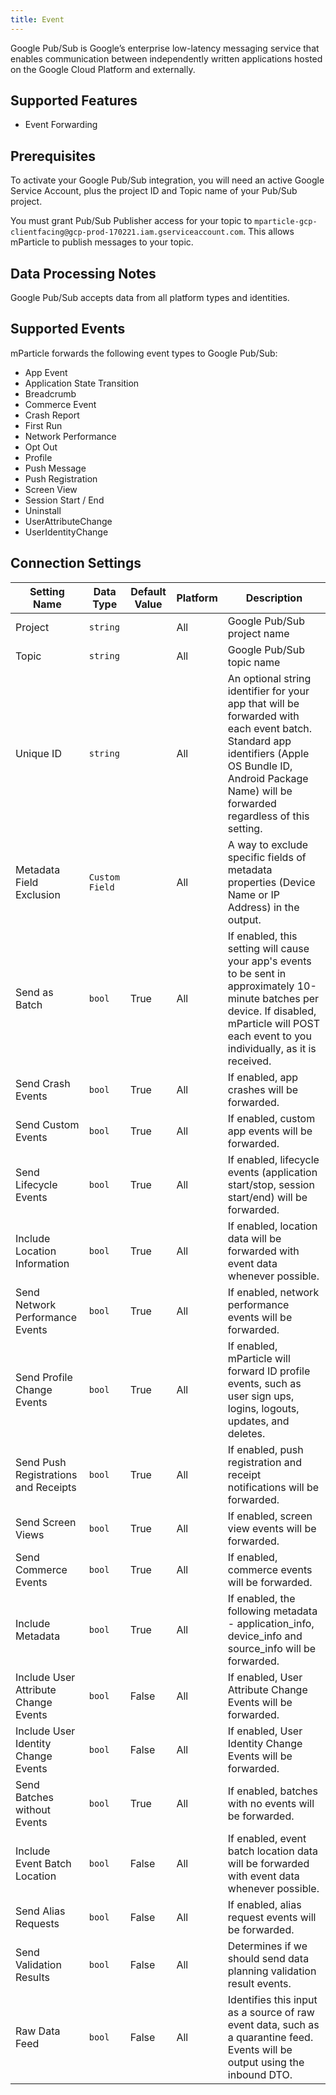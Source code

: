```yaml
---
title: Event
---
```


Google Pub/Sub is Google’s enterprise low-latency messaging service that enables communication between independently written applications hosted on the Google Cloud Platform and externally.

## Supported Features

* Event Forwarding

## Prerequisites

To activate your Google Pub/Sub integration, you will need an active Google Service Account, plus the project ID and Topic name of your Pub/Sub project.

You must grant Pub/Sub Publisher access for your topic to `mparticle-gcp-clientfacing@gcp-prod-170221.iam.gserviceaccount.com`. This allows mParticle to publish messages to your topic.

## Data Processing Notes

Google Pub/Sub accepts data from all platform types and identities.

## Supported Events

mParticle forwards the following event types to Google Pub/Sub:

* App Event
* Application State Transition
* Breadcrumb
* Commerce Event
* Crash Report
* First Run
* Network Performance
* Opt Out
* Profile
* Push Message
* Push Registration
* Screen View
* Session Start / End
* Uninstall
* UserAttributeChange
* UserIdentityChange


## Connection Settings

| Setting Name |  Data Type    | Default Value | Platform | Description |
| ---|---|---|---|---
| Project | `string` | <unset> | All| Google Pub/Sub project name |
| Topic | `string` | <unset> | All| Google Pub/Sub topic name |
| Unique ID | `string` | <unset> | All| An optional string identifier for your app that will be forwarded with each event batch.  Standard app identifiers (Apple OS Bundle ID, Android Package Name) will be forwarded regardless of this setting. |
| Metadata Field Exclusion | `Custom Field` |  | All | A way to exclude specific fields of metadata properties (Device Name or IP Address) in the output. |
| Send as Batch | `bool` | True | All| If enabled, this setting will cause your app's events to be sent in approximately 10-minute batches per device.  If disabled, mParticle will POST each event to you individually, as it is received. |
| Send Crash Events | `bool` | True | All| If enabled, app crashes will be forwarded. |
| Send Custom Events | `bool` | True | All| If enabled, custom app events will be forwarded. |
| Send Lifecycle Events | `bool` | True | All| If enabled, lifecycle events (application start/stop, session start/end) will be forwarded. |
| Include Location Information | `bool` | True | All| If enabled, location data will be forwarded with event data whenever possible. |
| Send Network Performance Events | `bool` | True | All| If enabled, network performance events will be forwarded. |
| Send Profile Change Events | `bool` | True | All| If enabled, mParticle will forward ID profile events, such as user sign ups, logins, logouts, updates, and deletes. |
| Send Push Registrations and Receipts | `bool` | True | All| If enabled, push registration and receipt notifications will be forwarded. |
| Send Screen Views | `bool` | True | All| If enabled, screen view events will be forwarded. |
| Send Commerce Events | `bool` | True | All| If enabled, commerce events will be forwarded. |
| Include Metadata | `bool` | True | All| If enabled, the following metadata - application_info, device_info and source_info will be forwarded. |
| Include User Attribute Change Events | `bool` | False | All| If enabled, User Attribute Change Events will be forwarded. |
| Include User Identity Change Events | `bool` | False | All| If enabled, User Identity Change Events will be forwarded. |
| Send Batches without Events | `bool` | True | All | If enabled, batches with no events will be forwarded. |
| Include Event Batch Location | `bool` | False | All | If enabled, event batch location data will be forwarded with event data whenever possible. |
| Send Alias Requests | `bool` | False | All | If enabled, alias request events will be forwarded. |
| Send Validation Results | `bool` | False | All| Determines if we should send data planning validation result events. |
| Raw Data Feed | `bool` | False | All| Identifies this input as a source of raw event data, such as a quarantine feed. Events will be output using the inbound DTO. |

